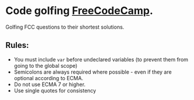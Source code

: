 # Code golfing [FreeCodeCamp](http://freecodecamp.com).
Golfing FCC questions to their shortest solutions.

## Rules:

- You must include `var` before undeclared variables (to prevent them from going to the global scope)
- Semicolons are always required where possible - even if they are optional according to ECMA.
- Do not use ECMA 7 or higher.
- Use single quotes for consistency